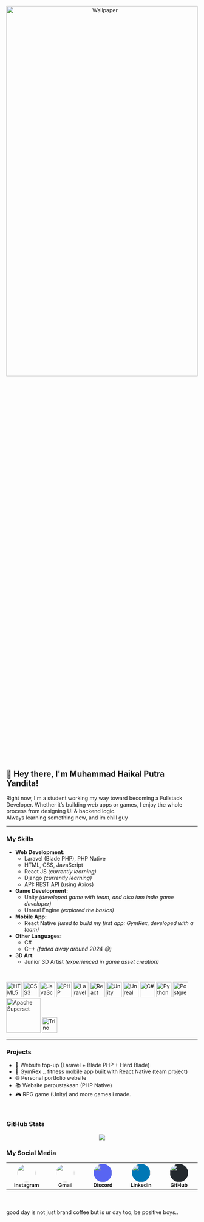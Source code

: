 <p align="center">
  <img src="https://i.pinimg.com/1200x/01/4b/ed/014bed03301791abacf69b8c0df23c0b.jpg" alt="Wallpaper" width="100%" height="50%">
</p>
<br/>

## 👋 Hey there, I'm **Muhammad Haikal Putra Yandita**!

Right now, I'm a student working my way toward becoming a Fullstack Developer. Whether it’s building web apps or games, I enjoy the whole process from designing UI & backend logic. 
<br/>
Always learning something new, and im chill guy


---


### My Skills
- **Web Development:**
  - Laravel (Blade PHP), PHP Native
  - HTML, CSS, JavaScript
  - React JS *(currently learning)*
  - Django *(currently learning)*
  - API: REST API (using Axios)
- **Game Development:**
  - Unity *(developed game with team, and also iam indie game developer)*
  - Unreal Engine *(explored the basics)*
- **Mobile App:**
  - React Native *(used to build my first app: GymRex, developed with a team)*
- **Other Languages:**
  - C#
  - C++ *(faded away around 2024 😅)*
- **3D Art:**
  - Junior 3D Artist *(experienced in game asset creation)*

<br/>
<p align="left">
  <img src="https://cdn.jsdelivr.net/gh/devicons/devicon/icons/html5/html5-original.svg" alt="HTML5" width="40" height="40"/>
  <img src="https://cdn.jsdelivr.net/gh/devicons/devicon/icons/css3/css3-original.svg" alt="CSS3" width="40" height="40"/>
  <img src="https://cdn.jsdelivr.net/gh/devicons/devicon/icons/javascript/javascript-original.svg" alt="JavaScript" width="40" height="40"/>
  <img src="https://cdn.jsdelivr.net/gh/devicons/devicon/icons/php/php-original.svg" alt="PHP" width="40" height="40"/>
  <img src="https://cdn.jsdelivr.net/gh/devicons/devicon/icons/laravel/laravel-original.svg" alt="Laravel" width="40" height="40"/>
  <img src="https://cdn.jsdelivr.net/gh/devicons/devicon/icons/react/react-original.svg" alt="React" width="40" height="40"/>
  <img src="https://cdn.jsdelivr.net/gh/devicons/devicon/icons/unity/unity-original.svg" alt="Unity" width="40" height="40"/>
  <img src="https://cdn.jsdelivr.net/gh/devicons/devicon/icons/unrealengine/unrealengine-original.svg" alt="Unreal Engine" width="40" height="40"/>
  <img src="https://cdn.jsdelivr.net/gh/devicons/devicon/icons/csharp/csharp-original.svg" alt="C#" width="40" height="40"/>
  <img src="https://cdn.jsdelivr.net/gh/devicons/devicon/icons/python/python-original.svg" alt="Python" width="40" height="40"/>
  <img src="https://cdn.jsdelivr.net/gh/devicons/devicon/icons/postgresql/postgresql-original.svg" alt="PostgreSQL" width="40" height="40"/>
  <img src="https://superset.apache.org/images/superset-logo-horiz.png" alt="Apache Superset" width="90" />
  <img src="https://cdn-icons-png.flaticon.com/512/5968/5968332.png" alt="Trino" width="40" height="40"/>
</p>




---

### Projects
- 💸 Website top-up (Laravel + Blade PHP + Herd Blade)
- 📱 GymRex .. fitness mobile app built with React Native (team project)
- 🌐 Personal portfolio website
- 📚 Website perpustakaan (PHP Native)
- 🎮 RPG game (Unity)
  and more games i made.

<br/>

### **GitHub Stats**
<p align="center">
  <img src="https://github-readme-activity-graph.vercel.app/graph?username=Kalputra&theme=react-dark&hide_border=true&area=true" />
</p>


### **My Social Media**  

<table align="center">
  <tr>
    <td align="center" width="110">
      <a href="https://www.instagram.com/kal.putra_/" target="_blank">
        <img src="https://cdn-icons-png.flaticon.com/512/2111/2111463.png" width="48" style="border-radius: 50%;"><br>
        <sub><b>Instagram</b></sub>
      </a>
    </td>
    <td align="center" width="110">
      <a href="mailto:gregethaikal@gmail.com" target="_blank">
        <img src="https://cdn-icons-png.flaticon.com/512/732/732200.png" width="48" style="border-radius: 50%;"><br>
        <sub><b>Gmail</b></sub>
      </a>
    </td>
    <td align="center" width="110">
      <a href="https://discord.com/users/kalfein" target="_blank">
        <img src="https://cdn-icons-png.flaticon.com/512/3670/3670157.png" width="48" style="border-radius: 50%; background: #5865F2;"><br>
        <sub><b>Discord</b></sub>
      </a>
    </td>
    <td align="center" width="110">
      <a href="https://www.linkedin.com/in/muhammad-haikal-putra-yandita-337a36299/" target="_blank">
        <img src="https://cdn-icons-png.flaticon.com/512/174/174857.png" width="48" style="border-radius: 50%; background: #0077B5;"><br>
        <sub><b>LinkedIn</b></sub>
      </a>
    </td>
    <td align="center" width="110">
      <a href="https://github.com/Kalputra" target="_blank">
        <img src="https://cdn-icons-png.flaticon.com/512/733/733553.png" width="48" style="border-radius: 50%; background: #24292e;"><br>
        <sub><b>GitHub</b></sub>
      </a>
    </td>
  </tr>
</table>


<br/>
<br/>
  good day is not just brand coffee but is ur day too, be positive boys..
